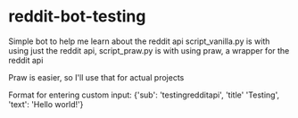 # reddit-bot-testing

Simple bot to help me learn about the reddit api
script_vanilla.py is with using just the reddit api, script_praw.py is with using praw, a wrapper for the reddit api

Praw is easier, so I'll use that for actual projects

Format for entering custom input:
{'sub': 'testingredditapi', 'title' 'Testing', 'text': 'Hello world!'}